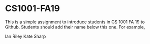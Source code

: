# CS1001-FA19
This is a simple assignment to introduce students in CS 1001 FA 19 to Github.
Students should add their name below this one. For example,

Ian Riley
Kate Sharp
